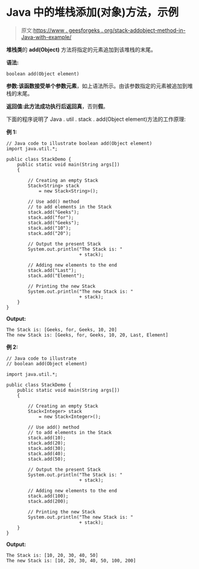 # Java 中的堆栈添加(对象)方法，示例

> 原文:[https://www . geesforgeks . org/stack-addobject-method-in-Java-with-example/](https://www.geeksforgeeks.org/stack-addobject-method-in-java-with-example/)

**堆栈类**的 **add(Object)** 方法将指定的元素追加到该堆栈的末尾。

**语法:**

```
boolean add(Object element)
```

**参数:**该函数接受单个参数**元素**，如上语法所示。由该参数指定的元素被追加到堆栈的末尾。

**返回值:**此方法成功执行后返回**真**，否则**假**。

下面的程序说明了 Java . util . stack . add(Object element)方法的工作原理:

**例 1:**

```
// Java code to illustrate boolean add(Object element)
import java.util.*;

public class StackDemo {
    public static void main(String args[])
    {

        // Creating an empty Stack
        Stack<String> stack
            = new Stack<String>();

        // Use add() method
        // to add elements in the Stack
        stack.add("Geeks");
        stack.add("for");
        stack.add("Geeks");
        stack.add("10");
        stack.add("20");

        // Output the present Stack
        System.out.println("The Stack is: "
                           + stack);

        // Adding new elements to the end
        stack.add("Last");
        stack.add("Element");

        // Printing the new Stack
        System.out.println("The new Stack is: "
                           + stack);
    }
}
```

**Output:**

```
The Stack is: [Geeks, for, Geeks, 10, 20]
The new Stack is: [Geeks, for, Geeks, 10, 20, Last, Element]

```

**例 2:**

```
// Java code to illustrate
// boolean add(Object element)

import java.util.*;

public class StackDemo {
    public static void main(String args[])
    {

        // Creating an empty Stack
        Stack<Integer> stack
            = new Stack<Integer>();

        // Use add() method
        // to add elements in the Stack
        stack.add(10);
        stack.add(20);
        stack.add(30);
        stack.add(40);
        stack.add(50);

        // Output the present Stack
        System.out.println("The Stack is: "
                           + stack);

        // Adding new elements to the end
        stack.add(100);
        stack.add(200);

        // Printing the new Stack
        System.out.println("The new Stack is: "
                           + stack);
    }
}
```

**Output:**

```
The Stack is: [10, 20, 30, 40, 50]
The new Stack is: [10, 20, 30, 40, 50, 100, 200]

```